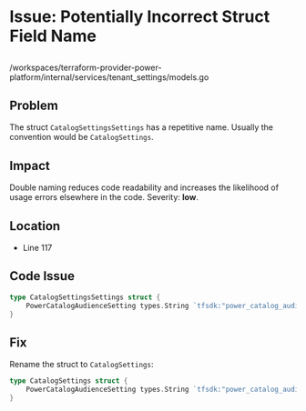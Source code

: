 # Issue: Potentially Incorrect Struct Field Name

##

/workspaces/terraform-provider-power-platform/internal/services/tenant_settings/models.go

## Problem

The struct `CatalogSettingsSettings` has a repetitive name. Usually the convention would be `CatalogSettings`.

## Impact

Double naming reduces code readability and increases the likelihood of usage errors elsewhere in the code. Severity: **low**.

## Location

- Line 117

## Code Issue

```go
type CatalogSettingsSettings struct {
	PowerCatalogAudienceSetting types.String `tfsdk:"power_catalog_audience_setting"`
}
```

## Fix

Rename the struct to `CatalogSettings`:

```go
type CatalogSettings struct {
	PowerCatalogAudienceSetting types.String `tfsdk:"power_catalog_audience_setting"`
}
```
